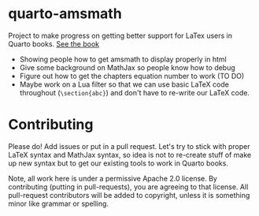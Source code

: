 # quarto-amsmath

Project to make progress on getting better support for LaTex users in Quarto books. [See the book](https://nmfs-opensci.github.io/quarto-amsmath/)

* Showing people how to get amsmath to display properly in html
* Give some background on MathJax so people know how to debug
* Figure out how to get the chapters equation number to work (TO DO)
* Maybe work on a Lua filter so that we can use basic LaTeX code throughout (`\section{abc}`) and don't have to re-write our LaTeX code.

# Contributing

Please do! Add issues or put in a pull request. Let's try to stick with proper LaTeX syntax and MathJax syntax, so idea is not to re-create stuff of make up new syntax but to get our existing tools to work in Quarto books.

Note, all work here is under a permissive Apache 2.0 license. By contributing (putting in pull-requests), you are agreeing to that license. All pull-request contributors will be added to copyright, unless it is something minor like grammar or spelling.
